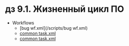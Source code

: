 # дз 9.1. Жизненный цикл ПО
- Workflows
    - [bug wf.xml](/scripts/bug wf.xml)
    - [common task.xml](/scripts/common%20task.xml) 
    - [common task.xml](/scripts/data_file.yml) 

  
